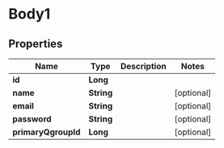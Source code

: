 # Body1

## Properties
Name | Type | Description | Notes
------------ | ------------- | ------------- | -------------
**id** | **Long** |  | 
**name** | **String** |  |  [optional]
**email** | **String** |  |  [optional]
**password** | **String** |  |  [optional]
**primaryQgroupId** | **Long** |  |  [optional]
